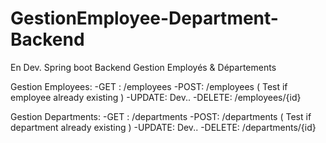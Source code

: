 # GestionEmployee-Department-Backend
En Dev.
Spring boot Backend Gestion Employés &amp; Départements

Gestion Employees:
	-GET : /employees
	-POST: /employees ( Test if employee already existing )
	-UPDATE: Dev..
	-DELETE: /employees/{id} 

Gestion Departments:
	-GET : /departments
	-POST: /departments ( Test if department already existing )
	-UPDATE: Dev..
	-DELETE: /departments/{id} 
